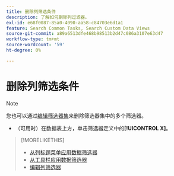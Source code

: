 ```yaml
---
title: 删除列筛选条件
description: 了解如何删除列过滤器。
exl-id: e68f0087-85a0-4090-aa58-c84703e6d1a1
feature: Search Common Tasks, Search Custom Data Views
source-git-commit: a89a6513dfe468b98513b2d47c086a3107e63d47
workflow-type: tm+mt
source-wordcount: '59'
ht-degree: 0%

---
```


# 删除列筛选条件

>[!NOTE]
>
>您也可以通过[编辑筛选器集](/help/search-social-commerce/common-tasks/data-views/ad-hoc-settings/column-filter-edit.md)来删除筛选器集中的多个筛选器。

* （可用时）在数据表上方，单击筛选器定义中的&#x200B;**[!UICONTROL X]**。

>[!MORELIKETHIS]
>
>* [从列标题菜单应用数据筛选器](/help/search-social-commerce/common-tasks/data-views/ad-hoc-settings/column-filter-apply-from-column-heading.md)
>* [从工具栏应用数据筛选器](/help/search-social-commerce/common-tasks/data-views/ad-hoc-settings/column-filter-apply-from-toolbar.md)
>* [编辑列筛选器](/help/search-social-commerce/common-tasks/data-views/ad-hoc-settings/column-filter-edit.md)
